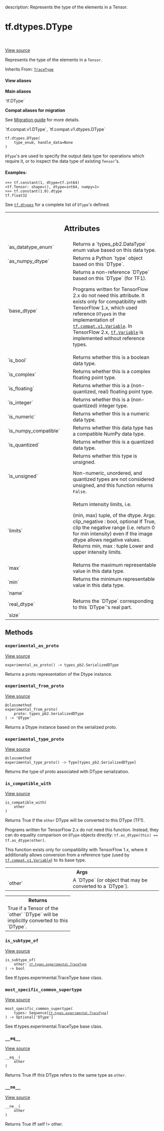description: Represents the type of the elements in a Tensor.

<div itemscope itemtype="http://developers.google.com/ReferenceObject">
<meta itemprop="name" content="tf.dtypes.DType" />
<meta itemprop="path" content="Stable" />
<meta itemprop="property" content="__eq__"/>
<meta itemprop="property" content="__init__"/>
<meta itemprop="property" content="__ne__"/>
<meta itemprop="property" content="__new__"/>
<meta itemprop="property" content="experimental_as_proto"/>
<meta itemprop="property" content="experimental_from_proto"/>
<meta itemprop="property" content="experimental_type_proto"/>
<meta itemprop="property" content="is_compatible_with"/>
<meta itemprop="property" content="is_subtype_of"/>
<meta itemprop="property" content="most_specific_common_supertype"/>
</div>

# tf.dtypes.DType

<!-- Insert buttons and diff -->

<table class="tfo-notebook-buttons tfo-api nocontent" align="left">

</table>

<a target="_blank" class="external" href="/code/stable/tensorflow/python/framework/dtypes.py">View source</a>



Represents the type of the elements in a `Tensor`.

Inherits From: [`TraceType`](../../tf/types/experimental/TraceType.md)

<section class="expandable">
  <h4 class="showalways">View aliases</h4>
  <p>
<b>Main aliases</b>
<p>`tf.DType`</p>

<b>Compat aliases for migration</b>
<p>See
<a href="https://www.tensorflow.org/guide/migrate">Migration guide</a> for
more details.</p>
<p>`tf.compat.v1.DType`, `tf.compat.v1.dtypes.DType`</p>
</p>
</section>

<pre class="devsite-click-to-copy prettyprint lang-py tfo-signature-link">
<code>tf.dtypes.DType(
    type_enum, handle_data=None
)
</code></pre>



<!-- Placeholder for "Used in" -->

`DType`'s are used to specify the output data type for operations which
require it, or to inspect the data type of existing `Tensor`'s.

#### Examples:



```
>>> tf.constant(1, dtype=tf.int64)
<tf.Tensor: shape=(), dtype=int64, numpy=1>
>>> tf.constant(1.0).dtype
tf.float32
```

See <a href="../../tf/dtypes.md"><code>tf.dtypes</code></a> for a complete list of `DType`'s defined.



<!-- Tabular view -->
 <table class="responsive fixed orange">
<colgroup><col width="214px"><col></colgroup>
<tr><th colspan="2"><h2 class="add-link">Attributes</h2></th></tr>

<tr>
<td>
`as_datatype_enum`<a id="as_datatype_enum"></a>
</td>
<td>
Returns a `types_pb2.DataType` enum value based on this data type.
</td>
</tr><tr>
<td>
`as_numpy_dtype`<a id="as_numpy_dtype"></a>
</td>
<td>
Returns a Python `type` object based on this `DType`.
</td>
</tr><tr>
<td>
`base_dtype`<a id="base_dtype"></a>
</td>
<td>
Returns a non-reference `DType` based on this `DType` (for TF1).

Programs written for TensorFlow 2.x do not need this attribute.
It exists only for compatibility with TensorFlow 1.x, which used
reference `DType`s in the implementation of <a href="../../tf/compat/v1/Variable.md"><code>tf.compat.v1.Variable</code></a>.
In TensorFlow 2.x, <a href="../../tf/Variable.md"><code>tf.Variable</code></a> is implemented without reference types.
</td>
</tr><tr>
<td>
`is_bool`<a id="is_bool"></a>
</td>
<td>
Returns whether this is a boolean data type.
</td>
</tr><tr>
<td>
`is_complex`<a id="is_complex"></a>
</td>
<td>
Returns whether this is a complex floating point type.
</td>
</tr><tr>
<td>
`is_floating`<a id="is_floating"></a>
</td>
<td>
Returns whether this is a (non-quantized, real) floating point type.
</td>
</tr><tr>
<td>
`is_integer`<a id="is_integer"></a>
</td>
<td>
Returns whether this is a (non-quantized) integer type.
</td>
</tr><tr>
<td>
`is_numeric`<a id="is_numeric"></a>
</td>
<td>
Returns whether this is a numeric data type.
</td>
</tr><tr>
<td>
`is_numpy_compatible`<a id="is_numpy_compatible"></a>
</td>
<td>
Returns whether this data type has a compatible NumPy data type.
</td>
</tr><tr>
<td>
`is_quantized`<a id="is_quantized"></a>
</td>
<td>
Returns whether this is a quantized data type.
</td>
</tr><tr>
<td>
`is_unsigned`<a id="is_unsigned"></a>
</td>
<td>
Returns whether this type is unsigned.

Non-numeric, unordered, and quantized types are not considered unsigned, and
this function returns `False`.
</td>
</tr><tr>
<td>
`limits`<a id="limits"></a>
</td>
<td>
Return intensity limits, i.e.

(min, max) tuple, of the dtype.
Args:
  clip_negative : bool, optional If True, clip the negative range (i.e.
    return 0 for min intensity) even if the image dtype allows negative
    values. Returns
  min, max : tuple Lower and upper intensity limits.
</td>
</tr><tr>
<td>
`max`<a id="max"></a>
</td>
<td>
Returns the maximum representable value in this data type.
</td>
</tr><tr>
<td>
`min`<a id="min"></a>
</td>
<td>
Returns the minimum representable value in this data type.
</td>
</tr><tr>
<td>
`name`<a id="name"></a>
</td>
<td>

</td>
</tr><tr>
<td>
`real_dtype`<a id="real_dtype"></a>
</td>
<td>
Returns the `DType` corresponding to this `DType`'s real part.
</td>
</tr><tr>
<td>
`size`<a id="size"></a>
</td>
<td>

</td>
</tr>
</table>



## Methods

<h3 id="experimental_as_proto"><code>experimental_as_proto</code></h3>

<a target="_blank" class="external" href="/code/stable/tensorflow/python/framework/dtypes.py">View source</a>

<pre class="devsite-click-to-copy prettyprint lang-py tfo-signature-link">
<code>experimental_as_proto() -> types_pb2.SerializedDType
</code></pre>

Returns a proto representation of the Dtype instance.


<h3 id="experimental_from_proto"><code>experimental_from_proto</code></h3>

<a target="_blank" class="external" href="/code/stable/tensorflow/python/framework/dtypes.py">View source</a>

<pre class="devsite-click-to-copy prettyprint lang-py tfo-signature-link">
<code>@classmethod</code>
<code>experimental_from_proto(
    proto: types_pb2.SerializedDType
) -> 'DType'
</code></pre>

Returns a Dtype instance based on the serialized proto.


<h3 id="experimental_type_proto"><code>experimental_type_proto</code></h3>

<a target="_blank" class="external" href="/code/stable/tensorflow/python/framework/dtypes.py">View source</a>

<pre class="devsite-click-to-copy prettyprint lang-py tfo-signature-link">
<code>@classmethod</code>
<code>experimental_type_proto() -> Type[types_pb2.SerializedDType]
</code></pre>

Returns the type of proto associated with DType serialization.


<h3 id="is_compatible_with"><code>is_compatible_with</code></h3>

<a target="_blank" class="external" href="/code/stable/tensorflow/python/framework/dtypes.py">View source</a>

<pre class="devsite-click-to-copy prettyprint lang-py tfo-signature-link">
<code>is_compatible_with(
    other
)
</code></pre>

Returns True if the `other` DType will be converted to this DType (TF1).

Programs written for TensorFlow 2.x do not need this function.
Instead, they can do equality comparison on `DType` objects directly:
`tf.as_dtype(this) == tf.as_dtype(other)`.

This function exists only for compatibility with TensorFlow 1.x, where it
additionally allows conversion from a reference type (used by
<a href="../../tf/compat/v1/Variable.md"><code>tf.compat.v1.Variable</code></a>) to its base type.

<!-- Tabular view -->
 <table class="responsive fixed orange">
<colgroup><col width="214px"><col></colgroup>
<tr><th colspan="2">Args</th></tr>

<tr>
<td>
`other`
</td>
<td>
A `DType` (or object that may be converted to a `DType`).
</td>
</tr>
</table>



<!-- Tabular view -->
 <table class="responsive fixed orange">
<colgroup><col width="214px"><col></colgroup>
<tr><th colspan="2">Returns</th></tr>
<tr class="alt">
<td colspan="2">
True if a Tensor of the `other` `DType` will be implicitly converted to
this `DType`.
</td>
</tr>

</table>



<h3 id="is_subtype_of"><code>is_subtype_of</code></h3>

<a target="_blank" class="external" href="/code/stable/tensorflow/python/framework/dtypes.py">View source</a>

<pre class="devsite-click-to-copy prettyprint lang-py tfo-signature-link">
<code>is_subtype_of(
    other: <a href="../../tf/types/experimental/TraceType.md"><code>tf.types.experimental.TraceType</code></a>
) -> bool
</code></pre>

See tf.types.experimental.TraceType base class.


<h3 id="most_specific_common_supertype"><code>most_specific_common_supertype</code></h3>

<a target="_blank" class="external" href="/code/stable/tensorflow/python/framework/dtypes.py">View source</a>

<pre class="devsite-click-to-copy prettyprint lang-py tfo-signature-link">
<code>most_specific_common_supertype(
    types: Sequence[<a href="../../tf/types/experimental/TraceType.md"><code>tf.types.experimental.TraceType</code></a>]
) -> Optional['DType']
</code></pre>

See tf.types.experimental.TraceType base class.


<h3 id="__eq__"><code>__eq__</code></h3>

<a target="_blank" class="external" href="/code/stable/tensorflow/python/framework/dtypes.py">View source</a>

<pre class="devsite-click-to-copy prettyprint lang-py tfo-signature-link">
<code>__eq__(
    other
)
</code></pre>

Returns True iff this DType refers to the same type as `other`.


<h3 id="__ne__"><code>__ne__</code></h3>

<a target="_blank" class="external" href="/code/stable/tensorflow/python/framework/dtypes.py">View source</a>

<pre class="devsite-click-to-copy prettyprint lang-py tfo-signature-link">
<code>__ne__(
    other
)
</code></pre>

Returns True iff self != other.




